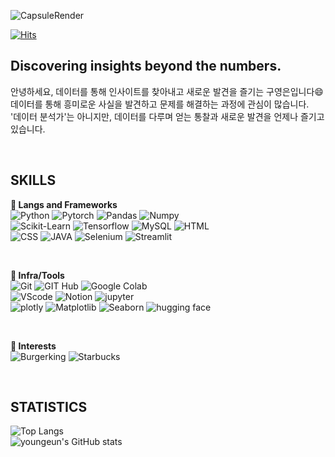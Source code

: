 ![CapsuleRender](https://capsule-render.vercel.app/api?type=waving&height=300&color=gradient&text=Hi,%20I'm%20Youngeun&textBg=false&fontSize=60)

[![Hits](https://hits.seeyoufarm.com/api/count/incr/badge.svg?url=https%3A%2F%2Fgithub.com%2Fyoungeunkoo%2Fhit-counter&count_bg=%237BB1EE&title_bg=%23656363&icon=&icon_color=%237CB8E4&title=%EB%B0%A9%EB%AC%B8%EC%9E%90%EC%88%98&edge_flat=false)](https://hits.seeyoufarm.com)

## Discovering insights beyond the numbers.
안녕하세요, 데이터를 통해 인사이트를 찾아내고 새로운 발견을 즐기는 구영은입니다😄 <br>
데이터를 통해 흥미로운 사실을 발견하고 문제를 해결하는 과정에 관심이 많습니다. <br>
'데이터 분석가'는 아니지만, 데이터를 다루며 얻는 통찰과 새로운 발견을 언제나 즐기고 있습니다. <br>


<br>

## SKILLS
**🌱 Langs and Frameworks**  
![Python](https://img.shields.io/badge/python-3776AB?style=for-the-badge&logo=python&logoColor=white)
![Pytorch](https://img.shields.io/badge/pytorch-EE4C2C?style=for-the-badge&logo=pytorch&logoColor=white)
![Pandas](https://img.shields.io/badge/pandas-150458?style=for-the-badge&logo=pandas&logoColor=white)
![Numpy](https://img.shields.io/badge/numpy-013243?style=for-the-badge&logo=numpy&logoColor=white)<br>
![Scikit-Learn](https://img.shields.io/badge/scikitlearn-F7931E?style=for-the-badge&logo=scikitlearn&logoColor=white)
![Tensorflow](https://img.shields.io/badge/tensorflow-FF6F00?style=for-the-badge&logo=tensorflow&logoColor=white)
![MySQL](https://img.shields.io/badge/mysql-4479A1?style=for-the-badge&logo=mysql&logoColor=white)
![HTML](https://img.shields.io/badge/html5-E34F26?style=for-the-badge&logo=html5&logoColor=white) <br>
![CSS](https://img.shields.io/badge/css3-1572B6?style=for-the-badge&logo=css3&logoColor=white)
![JAVA](https://img.shields.io/badge/JAVA-000000?style=for-the-badge&logo=openjdk&logoColor=white)
![Selenium](https://img.shields.io/badge/selenium-43B02A?style=for-the-badge&logo=selenium&logoColor=white)
![Streamlit](https://img.shields.io/badge/streamlit-FF4B4B?logo=streamlit&logoColor=white)

<br>

**🌱 Infra/Tools**  
![Git](https://img.shields.io/badge/git-F05032?style=for-the-badge&logo=git&logoColor=white)
![GIT Hub](https://img.shields.io/badge/github-181717?style=for-the-badge&logo=github&logoColor=white)
![Google Colab](https://img.shields.io/badge/googlecolab-F9AB00?style=for-the-badge&logo=googlecolab&logoColor=white)<br>
![VScode](https://img.shields.io/badge/VSCODE-blue?style=for-the-badge&logoColor=white)
![Notion](https://img.shields.io/badge/notion-000000?style=for-the-badge&logo=notion&logoColor=white)
![jupyter](https://img.shields.io/badge/jupyter-F37626?style=for-the-badge&logo=jupyter&logoColor=white)<br>
![plotly](https://img.shields.io/badge/plotly-3F4F75?style=for-the-badge&logo=plotly&logoColor=white)
![Matplotlib](https://img.shields.io/badge/matplotlib-008080?style=for-the-badge&logo=matplotlib&logoColor=white)
![Seaborn](https://img.shields.io/badge/seaborn-3776AB?style=for-the-badge&logo=python&logoColor=white)
![hugging face](https://img.shields.io/badge/huggingface-FFD21E?style=for-the-badge&logo=huggingface&logoColor=white)

<br>

**🌱 Interests** <br>
![Burgerking](https://img.shields.io/badge/burgerking-D62300?style=for-the-badge&logo=burgerking&logoColor=white)
![Starbucks](https://img.shields.io/badge/starbucks-006241?style=for-the-badge&logo=starbucks&logoColor=white)



<br>

## STATISTICS
![Top Langs](https://github-readme-stats.vercel.app/api/top-langs/?username=youngeunkoo&layout=compact&bg_color=073B5A&text_color=FFFFFF&title_color=5CE500) <br>
![youngeun's GitHub stats](https://github-readme-stats.vercel.app/api?username=youngeunkoo&show_icons=true&theme=cobalt)

